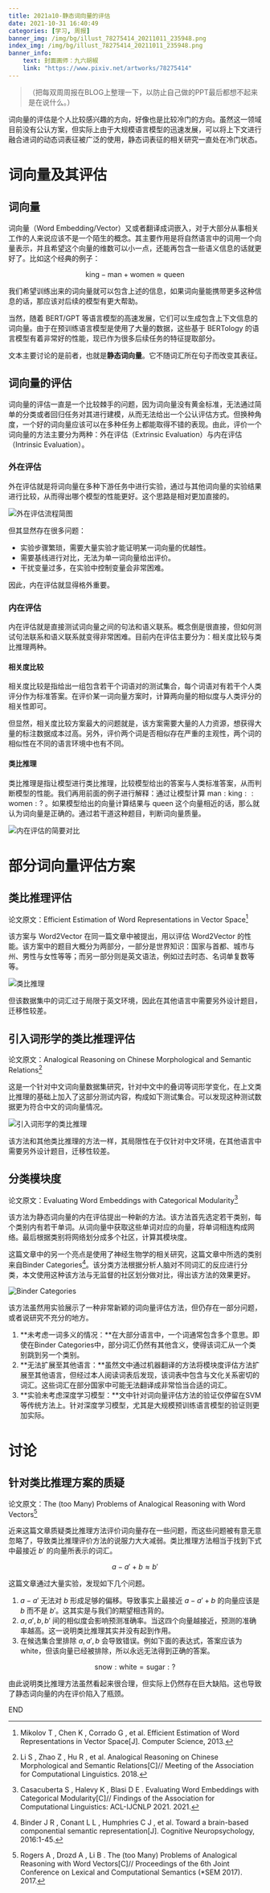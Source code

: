 ```yaml
---
title: 2021a10-静态词向量的评估
date: 2021-10-31 16:40:49
categories: [学习, 周报]
banner_img: /img/bg/illust_78275414_20211011_235948.png
index_img: /img/bg/illust_78275414_20211011_235948.png
banner_info: 
    text: 封面画师：九六胡椒
    link: "https://www.pixiv.net/artworks/78275414"
---
```


> （把每双周周报在BLOG上整理一下，以防止自己做的PPT最后都想不起来是在说什么。）

词向量的评估是个人比较感兴趣的方向，好像也是比较冷门的方向。虽然这一领域目前没有公认方案，但实际上由于大规模语言模型的迅速发展，可以将上下文进行融合进词的动态词表征被广泛的使用，静态词表征的相关研究一直处在冷门状态。

<!-- more -->

# 词向量及其评估

## 词向量

词向量（Word Embedding/Vector）又或者翻译成词嵌入，对于大部分从事相关工作的人来说应该不是一个陌生的概念。其主要作用是将自然语言中的词用一个向量表示，并且希望这个向量的维数可以小一点，还能再包含一些语义信息的话就更好了。比如这个经典的例子：

$$
\text{king} - \text{man} + \text{women} \approx \text{queen}
$$

我们希望训练出来的词向量就可以包含上述的信息，如果词向量能携带更多这种信息的话，那应该对后续的模型有更大帮助。

当然，随着 BERT/GPT 等语言模型的高速发展，它们可以生成包含上下文信息的词向量。由于在预训练语言模型是使用了大量的数据，这些基于 BERTology 的语言模型有着非常好的性能，现已作为很多后续任务的特征提取部分。

文本主要讨论的是前者，也就是**静态词向量**。它不随词汇所在句子而改变其表征。

## 词向量的评估

词向量的评估一直是一个比较棘手的问题，因为词向量没有黄金标准，无法通过简单的分类或者回归任务对其进行建模，从而无法给出一个公认评估方式。但换种角度，一个好的词向量应该可以在多种任务上都能取得不错的表现。由此，评价一个词向量的方法主要分为两种：外在评估（Extrinsic Evaluation）与内在评估（Intrinsic Evaluation）。

### 外在评估

外在评估就是将词向量在多种下游任务中进行实验，通过与其他词向量的实验结果进行比较，从而得出哪个模型的性能更好。这个思路是相对更加直接的。

![外在评估流程简图](./exval.png)

但其显然存在很多问题：

- 实验步骤繁琐，需要大量实验才能证明某一词向量的优越性。
- 需要基线进行对比，无法为单一词向量给出评价。
- 干扰变量过多，在实验中控制变量会非常困难。

因此，内在评估就显得格外重要。

### 内在评估

内在评估就是直接测试词向量之间的句法和语义联系。概念倒是很直接，但如何测试句法联系和语义联系就变得非常困难。目前内在评估主要分为：相关度比较与类比推理两种。

#### 相关度比较

相关度比较是指给出一组包含若干个词语对的测试集合，每个词语对有若干个人类评分作为标准答案。在评价某一词向量方案时，计算两向量的相似度与人类评分的相关性即可。

但显然，相关度比较方案最大的问题就是，该方案需要大量的人力资源，想获得大量的标注数据成本过高。另外，评价两个词是否相似存在严重的主观性，两个词的相似性在不同的语言环境中也有不同。

#### 类比推理

类比推理是指让模型进行类比推理，比较模型给出的答案与人类标准答案，从而判断模型的性能。我们再用前面的例子进行解释：通过让模型计算 $\text{man}:\text{king}::\text{women}:?$ 。如果模型给出的向量计算结果与 $\text{queen}$ 这个向量相近的话，那么就认为词向量是正确的。通过若干道这种题目，判断词向量质量。

![内在评估的简要对比](./inval.png)

# 部分词向量评估方案

## 类比推理评估

论文原文：Efficient Estimation of Word Representations in Vector Space[^1]

该方案与 Word2Vector 在同一篇文章中被提出，用以评估 Word2Vector 的性能。该方案中的题目大概分为两部分，一部分是世界知识：国家与首都、城市与州、男性与女性等等；而另一部分则是英文语法，例如过去时态、名词单复数等等。

![类比推理](./ca.png)

但该数据集中的词汇过于局限于英文环境，因此在其他语言中需要另外设计题目，迁移性较差。

## 引入词形学的类比推理评估

论文原文：Analogical Reasoning on Chinese Morphological and Semantic Relations[^2]

这是一个针对中文词向量数据集研究，针对中文中的叠词等词形学变化，在上文类比推理的基础上加入了这部分测试内容，构成如下测试集合。可以发现这种测试数据更为符合中文的词向量情况。

![引入词形学的类比推理](./ca8.png)

该方法和其他类比推理的方法一样，其局限性在于仅针对中文环境，在其他语言中需要另外设计题目，迁移性较差。

## 分类模块度

论文原文：Evaluating Word Embeddings with Categorical Modularity[^3]

该方法为静态词向量的内在评估提出一种新的方法。该方法首先选定若干类别，每个类别内有若干单词。从词向量中获取这些单词对应的向量，将单词相连构成网络。最后根据类别将网络划分成多个社区，计算其模块度。

这篇文章中的另一个亮点是使用了神经生物学的相关研究，这篇文章中所选的类别来自Binder Categories[^4]。该分类方法根据分析人脑对不同词汇的反应进行分类，本文使用这种该方法与无监督的社区划分做对比，得出该方法的效果更好。

![Binder Categories](./binder_categories.png)

该方法虽然用实验展示了一种非常新颖的词向量评估方法，但仍存在一部分问题，或者说研究不充分的地方。

1. **未考虑一词多义的情况：**在大部分语言中，一个词通常包含多个意思。即使在Binder Categories中，部分词汇仍然有其他含义，使得该词汇从一个类别跳到另一个类别。
2. **无法扩展至其他语言：**虽然文中通过机器翻译的方法将模块度评估方法扩展至其他语言，但经过本人阅读词表后发现，该词表中包含与文化关系密切的词汇。这些词汇在部分国家中可能无法翻译成非常恰当合适的词汇。
3. **实验未考虑深度学习模型：**文中针对词向量评估方法的验证仅停留在SVM等传统方法上。针对深度学习模型，尤其是大规模预训练语言模型的验证则更加实际。

# 讨论

## 针对类比推理方案的质疑

论文原文：The (too Many) Problems of Analogical Reasoning with Word Vectors[^5]

近来这篇文章质疑类比推理方法评价词向量存在一些问题，而这些问题被有意无意忽略了，导致类比推理评价方法的说服力大大减弱。类比推理方法相当于找到下式中最接近 $b'$ 的向量所表示的词汇。

$$
a - a' + b \approx b'
$$

这篇文章通过大量实验，发现如下几个问题。

1. $a-a'$ 无法对 $b$ 形成足够的偏移。导致事实上最接近 $a - a' + b$ 的向量应该是 $b$ 而不是 $b'$。这其实是与我们的期望相违背的。
2. $a,a',b,b'$ 间的相似度会影响预测准确率。当这四个向量越接近，预测的准确率越高。这一说明类比推理其实并没有起到作用。
3. 在候选集合里排除 $a,a',b$ 会导致错误。例如下面的表达式，答案应该为$\text{white}$，但该向量已经被排除，所以永远无法得到正确的答案。

$$
\text{snow} : \text{white} = \text{sugar} : ?
$$

由此说明类比推理方法虽然看起来很合理，但实际上仍然存在巨大缺陷。这也导致了静态词向量的内在评价陷入了瓶颈。

END

[^1]: Mikolov T ,  Chen K ,  Corrado G , et al. Efficient Estimation of Word Representations in Vector Space[J]. Computer Science, 2013.
[^2]: Li S ,  Zhao Z ,  Hu R , et al. Analogical Reasoning on Chinese Morphological and Semantic Relations[C]// Meeting of the Association for Computational Linguistics. 2018.
[^3]: Casacuberta S ,  Halevy K ,  Blasi D E . Evaluating Word Embeddings with Categorical Modularity[C]// Findings of the Association for Computational Linguistics: ACL-IJCNLP 2021. 2021.
[^4]: Binder J R ,  Conant L L ,  Humphries C J , et al. Toward a brain-based componential semantic representation[J]. Cognitive Neuropsychology, 2016:1-45.
[^5]: Rogers A ,  Drozd A ,  Li B . The (too Many) Problems of Analogical Reasoning with Word Vectors[C]// Proceedings of the 6th Joint Conference on Lexical and Computational Semantics (*SEM 2017). 2017.
